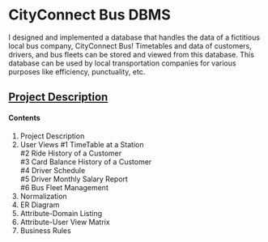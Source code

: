 # CityConnect Bus DBMS
I designed and implemented a database that handles the data of a fictitious local bus company, CityConnect Bus! Timetables and data of customers, drivers, and bus fleets can be stored and viewed from this database. This database can be used by local transportation companies for various purposes like efficiency, punctuality, etc.
## [Project Description](description.pdf "description")
#### Contents
1. Project Description
2. User Views
   #1 TimeTable at a Station  
   #2 Ride History of a Customer  
   #3 Card Balance History of a Customer  
   #4 Driver Schedule  
   #5 Driver Monthly Salary Report  
   #6 Bus Fleet Management  
4. Normalization
5. ER Diagram
6. Attribute-Domain Listing
7. Attribute-User View Matrix
8. Business Rules
